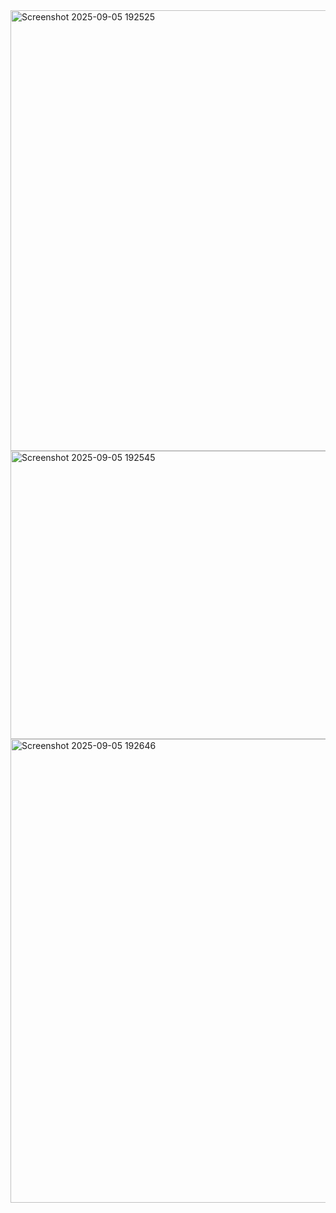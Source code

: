 <img width="1020" height="705" alt="Screenshot 2025-09-05 192525" src="https://github.com/user-attachments/assets/795c7e22-6ff8-4f28-8c54-ef1b82365cb6" />
<img width="1005" height="461" alt="Screenshot 2025-09-05 192545" src="https://github.com/user-attachments/assets/53417ffe-2980-4755-9a0a-b1f0c6e81207" />
<img width="856" height="742" alt="Screenshot 2025-09-05 192646" src="https://github.com/user-attachments/assets/9dac865f-f151-44b6-b443-1854d1afa1ef" />
